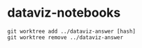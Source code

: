 # dataviz-notebooks

```
git worktree add ../dataviz-answer [hash]
git worktree remove ../dataviz-answer
```
